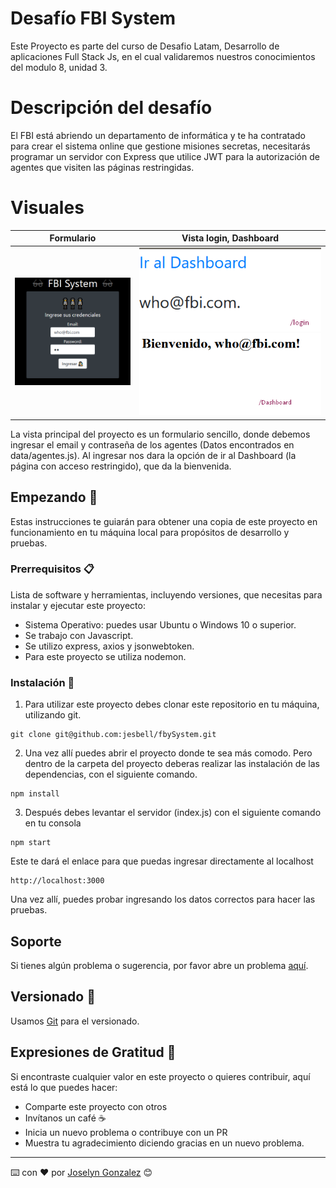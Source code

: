 # Desafío FBI System
Este Proyecto es parte del curso de Desafio Latam, Desarrollo de aplicaciones Full Stack Js, en el cual validaremos nuestros conocimientos del modulo 8, unidad 3.


# Descripción del desafío
El FBI está abriendo un departamento de informática y te ha contratado para crear el sistema online que gestione misiones secretas, necesitarás programar un servidor con Express que utilice JWT para la autorización de agentes que visiten las páginas restringidas.

# Visuales

| Formulario | Vista login, Dashboard|
| --- | --- |
| ![vista_1](/assets/formulario.png)|  ![vista_2](/assets/login.png)  ![vista_2](/assets/dashboard.png) |


La vista principal del proyecto es un formulario sencillo, donde debemos ingresar el email y contraseña de los agentes (Datos encontrados en data/agentes.js). Al ingresar nos dara la opción de ir al Dashboard (la página con acceso restringido), que da la bienvenida. 


## Empezando 🚀

Estas instrucciones te guiarán para obtener una copia de este proyecto en funcionamiento en tu máquina local para propósitos de desarrollo y pruebas.

### Prerrequisitos 📋

Lista de software y herramientas, incluyendo versiones, que necesitas para instalar y ejecutar este proyecto:

- Sistema Operativo: puedes usar Ubuntu o Windows 10 o superior.
- Se trabajo con Javascript.
- Se utilizo express, axios y jsonwebtoken.
- Para este proyecto se utiliza nodemon.

### Instalación 🔧

1. Para utilizar este proyecto debes clonar este repositorio en tu máquina, utilizando git.

```
git clone git@github.com:jesbell/fbySystem.git
```

2. Una vez allí puedes abrir el proyecto donde te sea más comodo. Pero dentro de la carpeta del proyecto deberas realizar las instalación de las dependencias, con el siguiente comando.

```
npm install
```

3. Después debes levantar el servidor (index.js) con el siguiente comando en tu consola
```
npm start
```

Este te dará el enlace para que puedas ingresar directamente al localhost
```
http://localhost:3000
```

Una vez allí, puedes probar ingresando los datos correctos para hacer las pruebas.

## Soporte

Si tienes algún problema o sugerencia, por favor abre un problema [aquí](https://github.com/jesbell/fbySystem/issues).

## Versionado  📌

Usamos [Git](https://git-scm.com) para el versionado.

## Expresiones de Gratitud 🎁

Si encontraste cualquier valor en este proyecto o quieres contribuir, aquí está lo que puedes hacer:

- Comparte este proyecto con otros
- Invítanos un café ☕
- Inicia un nuevo problema o contribuye con un PR
- Muestra tu agradecimiento diciendo gracias en un nuevo problema.

---

⌨️ con ❤️ por [Joselyn Gonzalez](https://github.com/jesbell) 😊
